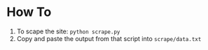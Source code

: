 # How To
1. To scape the site: `python scrape.py`
2. Copy and paste the output from that script into `scrape/data.txt`